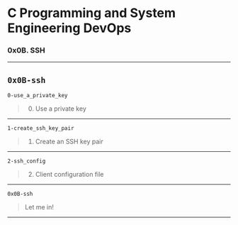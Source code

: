 # C Programming and System Engineering DevOps
### 0x0B. SSH
---
`0x0B-ssh`
---
`0-use_a_private_key`
> 0. Use a private key
---
`1-create_ssh_key_pair`
> 1. Create an SSH key pair
---
`2-ssh_config`
> 2. Client configuration file
---
`0x0B-ssh`
> Let me in!
---
